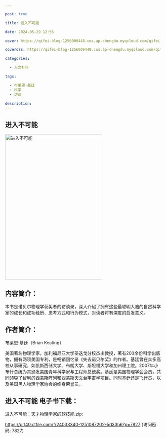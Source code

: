 ```yaml
---

post: true

title: 进入不可能

date: 2024-05-29 12:56

cover: https://qifei-blog-1256009448.cos.ap-chengdu.myqcloud.com/qifei-blog/65ab167e871b83018a1396e1.jpg

coveross: https://qifei-blog-1256009448.cos.ap-chengdu.myqcloud.com/qifei-blog/65ab167e871b83018a1396e1.jpg

categories:

  - 人文社科

tags:

  - 布莱恩·基廷
  - 科学
  - 访谈

description:
---
```


## 进入不可能
<img alt="进入不可能 " class="aligncenter loaded" data-was-processed="true" decoding="async" fetchpriority="high" height="471" src="https://qifei-blog-1256009448.cos.ap-chengdu.myqcloud.com/qifei-blog/65ab167e871b83018a1396e1.jpg " style="cursor: zoom-in;" width="314"/>

## 内容简介：

本书是诺贝尔物理学获奖者的访谈录，深入介绍了拥有这些最聪明大脑的自然科学家的成长和成功经历、思考方式和行为模式，对读者将有深度的启发意义。

## 作者简介：

布莱恩·基廷（Brian Keating）

美国著名物理学家，加利福尼亚大学圣迭戈分校杰出教授，著有200余份科学出版物，拥有两项美国专利，是畅销回忆录《失去诺贝尔奖》的作者。基廷曾在众多高校从事研究，如凯斯西储大学、布朗大学、斯坦福大学和加州理工院。2007年小布什总统为其颁发美国青年科学家与工程师总统奖。基廷是美国物理学会会员，共同领导了智利的西蒙斯阵列和西蒙斯天文台宇宙学项目。同时基廷还是飞行员，以及美国黑人物理学家协会的终身荣誉员。

## 进入不可能 电子书下载：

进入不可能：天才物理学家的软技能.zip: 

https://url40.ctfile.com/f/24033340-1251087202-5d33b6?p=7827 (访问密码: 7827)
